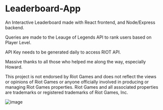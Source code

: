 # Leaderboard-App
An Interactive Leaderboard made with React frontend, and Node/Express backend. 

Queries are made to the Leauge of Legends API to rank users based on Player Level. 

API Key needs to be generated daily to access RIOT API. 

Massive thanks to all those who helped me along the way, especially Howard. 

This project is not endorsed by Riot Games and does not reflect the views or opinions of Riot Games
or anyone officially involved in producing or managing Riot Games properties. Riot Games and all
associated properties are trademarks or registered trademarks of Riot Games, Inc.

![image](https://user-images.githubusercontent.com/29319134/231990491-fdc001c3-ba47-4315-90b2-53e74aaad3b7.png)

